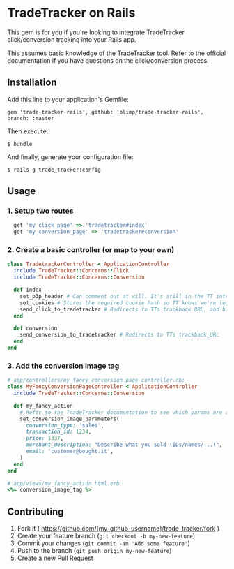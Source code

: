 # TradeTracker on Rails

This gem is for you if you're looking to integrate TradeTracker click/conversion tracking into your Rails app.

This assumes basic knowledge of the TradeTracker tool.
Refer to the official documentation if you have questions on the click/conversion process.

## Installation

Add this line to your application's Gemfile:

    gem 'trade-tracker-rails', github: 'blimp/trade-tracker-rails', branch: :master

Then execute:

    $ bundle

And finally, generate your configuration file:

    $ rails g trade_tracker:config

## Usage

### 1. Setup two routes
```ruby
  get 'my_click_page' => 'tradetracker#index'
  get 'my_conversion_page' => 'tradetracker#conversion'
```
### 2. Create a basic controller (or map to your own)
```ruby
class TradetrackerController < ApplicationController
  include TradeTracker::Concerns::Click
  include TradeTracker::Concerns::Conversion

  def index
    set_p3p_header # Can comment out at will. It's still in the TT integration specs.
    set_cookies # Stores the required cookie hash so TT knows we're legit.
    send_click_to_tradetracker # Redirects to TTs trackback URL, and back to your redirect URL.
  end

  def conversion
    send_conversion_to_tradetracker # Redirects to TTs trackback_URL
  end
end
```
### 3. Add the conversion image tag
```ruby
# app/controllers/my_fancy_conversion_page_controller.rb:
class MyFancyConversionPageController < ApplicationController
  include TradeTracker::Concerns::Conversion

  def my_fancy_action
    # Refer to the TradeTracker documentation to see which params are available.
    set_conversion_image_parameters(
      conversion_type: 'sales',
      transaction_id: 1234,
      price: 1337,
      merchant_description: "Describe what you sold (IDs/names/...)",
      email: 'customer@bought.it',
    )
  end
end
```
```ruby
# app/views/my_fancy_action.html.erb
<%= conversion_image_tag %>
```

## Contributing

1. Fork it ( https://github.com/[my-github-username]/trade_tracker/fork )
2. Create your feature branch (`git checkout -b my-new-feature`)
3. Commit your changes (`git commit -am 'Add some feature'`)
4. Push to the branch (`git push origin my-new-feature`)
5. Create a new Pull Request
